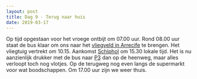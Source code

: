 ```yaml
---
layout: post
title: Dag 9 - Terug naar huis
date: 2019-03-17
---
```

Op tijd opgestaan voor het vroege ontbijt om 07.00 uur. Rond 08.00 uur staat de bus klaar om ons naar het [vliegveld in Arrecife](https://www.lanzarote-airport.net/) te brengen. Het vliegtuig vertrekt om 10.15. Aankomst [Schiphol](https://www.schiphol.nl/nl/) om 15.30 lokale tijd.  Het is nu aanzienlijk drukker met de bus naar [P3](https://www.schiphol.nl/nl/parkeren/producten/p3-lang-parkeren/) dan op de heenweg, maar alles verloopt toch nog vlotjes. Op de terugweg nog even langs de supermarkt voor wat boodschappen. Om 17.00 uur zijn we weer thuis.
